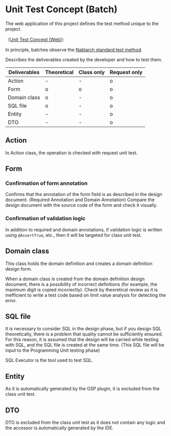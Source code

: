 # Unit Test Concept (Batch)

The web application of this project defines the test method unique to the project.

（[Unit Test Concept (Web)](Unit_test_concept_(Web).md)）

In principle, batches observe the [Nablarch standard test method](https://nablarch.github.io/docs/LATEST/doc/development_tools/testing_framework/guide/development_guide/05_UnitTestGuide/index.html).

Describes the deliverables created by the developer and how to test them.

| Deliverables         | Theoretical | Class only | Request only |
|----------------|------|------------|----------------|
| Action         | -    | -          | o              |
| Form           | o    | o          | o              |
| Domain class | o    | -          | o              |
| SQL file    | o    | -          | o              |
| Entity         | -    | -          | o              |
| DTO            | -    | -          | o              |


## Action

In Action class, the operation is checked with request unit test.


## Form

### Confirmation of form annotation

Confirms that the annotation of the form field is as described in the design document.
 (Required Annotation and Domain Annotation)
Compare the design document with the source code of the form and check it visually.


### Confirmation of validation logic

In addition to required and domain annotations, if validation logic is written using `@AssertTrue`, etc., 
then it will be targeted for class unit test.

## Domain class

This class holds the domain definition and creates a domain definition design form.

When a domain class is created from the domain definition design document, there is a possibility of incorrect definitions (for example, the maximum digit is copied incorrectly).
Check by theoretical review as it is inefficient to write a test code based on limit value analysis for detecting the error.



## SQL file

It is necessary to consider SQL in the design phase, but if you design SQL theoretically, there is a problem that quality cannot be sufficiently ensured. 
For this reason, it is assumed that the design will be carried while testing with SQL, and the SQL file is created at the same time. 
 (This SQL file will be input to the Programming Unit testing phase)

SQL Executor is the tool used to test SQL.


## Entity

As it is automatically generated by the GSP plugin, it is excluded from the class unit test.

## DTO

DTO is excluded from the class unit test as it does not contain any logic and the accessor is automatically generated by the IDE.

